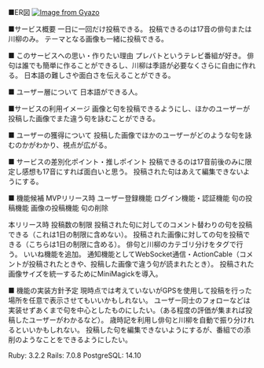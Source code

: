 ■ER図
[![Image from Gyazo](https://i.gyazo.com/fbafc7651d654787c11b9121b6ab9dc3.png)](https://gyazo.com/fbafc7651d654787c11b9121b6ab9dc3)

■サービス概要
一日に一回だけ投稿できる。
投稿できるのは17音の俳句または川柳のみ。
テーマとなる画像も一緒に投稿できる。

■ このサービスへの思い・作りたい理由
プレバトというテレビ番組が好き。
俳句は誰でも簡単に作ることができるし、川柳は季語が必要なくさらに自由に作れる。
日本語の難しさや面白さを伝えることができる。

■ ユーザー層について
日本語ができる人。

■サービスの利用イメージ
画像と句を投稿できるようにし、ほかのユーザーが投稿した画像でまた違う句を詠むことができる。

■ ユーザーの獲得について
投稿した画像でほかのユーザーがどのような句を詠むのかがわかり、視点が広がる。

■ サービスの差別化ポイント・推しポイント
投稿できるのは17音前後のみに限定し感想も17音にすれば面白いと思う。
投稿された句はあえて編集できないようにする。

■ 機能候補
MVPリリース時
ユーザー登録機能
ログイン機能・認証機能
句の投稿機能
画像の投稿機能
句の削除

本リリース時
投稿数の制限
投稿された句に対してのコメント替わりの句を投稿できる（これは1日の制限に含めない）。
投稿された画像に対しての句を投稿できる（こちらは1日の制限に含める）。
俳句と川柳のカテゴリ分けをタグで行う。
いいね機能を追加。
通知機能としてWebSocket通信・ActionCable（コメントが投稿されたときや、投稿した画像で違う句が読まれたとき）。
投稿された画像サイズを統一するためにMiniMagickを導入。

■ 機能の実装方針予定
現時点では考えていないがGPSを使用して投稿を行った場所を任意で表示させてもいいかもしれない。
ユーザー同士のフォローなどは実装せずあくまで句を中心としたものにしたい。（ある程度の評価が集まれば投稿したユーザーがわかるなど）。
歳時記を利用し俳句と川柳を自動で振り分けれるといいかもしれない。
投稿した句を編集できないようにするが、番組での添削のようなことをできるようにしたい。

Ruby: 3.2.2
Rails: 7.0.8
PostgreSQL: 14.10